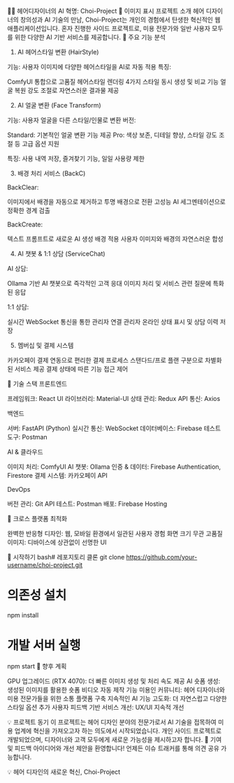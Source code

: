 💇‍♀️ 헤어디자이너의 AI 혁명: Choi-Project 🤖
이미지 표시
프로젝트 소개
헤어 디자이너의 창의성과 AI 기술의 만남, Choi-Project는 개인의 경험에서 탄생한 혁신적인 웹 애플리케이션입니다. 혼자 진행한 사이드 프로젝트로, 미용 전문가와 일반 사용자 모두를 위한 다양한 AI 기반 서비스를 제공합니다.
🌟 주요 기능 분석
1. AI 헤어스타일 변환 (HairStyle)

기능: 사용자 이미지에 다양한 헤어스타일을 AI로 자동 적용
특징:

ComfyUI 통합으로 고품질 헤어스타일 렌더링
4가지 스타일 동시 생성 및 비교 기능
얼굴 복원 강도 조절로 자연스러운 결과물 제공



2. AI 얼굴 변환 (Face Transform)

기능: 사용자 얼굴을 다른 스타일/인물로 변환
버전:

Standard: 기본적인 얼굴 변환 기능 제공
Pro: 색상 보존, 디테일 향상, 스타일 강도 조절 등 고급 옵션 지원


특징: 사용 내역 저장, 즐겨찾기 기능, 일일 사용량 제한

3. 배경 처리 서비스 (BackC)

BackClear:

이미지에서 배경을 자동으로 제거하고 투명 배경으로 전환
고성능 AI 세그멘테이션으로 정확한 경계 검출


BackCreate:

텍스트 프롬프트로 새로운 AI 생성 배경 적용
사용자 이미지와 배경의 자연스러운 합성



4. AI 챗봇 & 1:1 상담 (ServiceChat)

AI 상담:

Ollama 기반 AI 챗봇으로 즉각적인 고객 응대
이미지 처리 및 서비스 관련 질문에 특화된 응답


1:1 상담:

실시간 WebSocket 통신을 통한 관리자 연결
관리자 온라인 상태 표시 및 상담 이력 저장



5. 멤버십 및 결제 시스템

카카오페이 결제 연동으로 편리한 결제 프로세스
스탠다드/프로 플랜 구분으로 차별화된 서비스 제공
결제 상태에 따른 기능 접근 제어

🔧 기술 스택
프론트엔드

프레임워크: React
UI 라이브러리: Material-UI
상태 관리: Redux
API 통신: Axios

백엔드

서버: FastAPI (Python)
실시간 통신: WebSocket
데이터베이스: Firebase
테스트 도구: Postman

AI & 클라우드

이미지 처리: ComfyUI
AI 챗봇: Ollama
인증 & 데이터: Firebase Authentication, Firestore
결제 시스템: 카카오페이 API

DevOps

버전 관리: Git
API 테스트: Postman
배포: Firebase Hosting

📱 크로스 플랫폼 최적화

완벽한 반응형 디자인: 웹, 모바일 환경에서 일관된 사용자 경험
화면 크기 무관 고품질 이미지: 디바이스에 상관없이 선명한 UI

🚀 시작하기
bash# 레포지토리 클론
git clone https://github.com/your-username/choi-project.git

# 의존성 설치
npm install

# 개발 서버 실행
npm start
🔮 향후 계획

GPU 업그레이드 (RTX 4070): 더 빠른 이미지 생성 및 처리 속도 제공
AI 숏폼 생성: 생성된 이미지를 활용한 숏폼 비디오 자동 제작 기능
미용인 커뮤니티: 헤어 디자이너와 미용 전문가들을 위한 소통 플랫폼 구축
지속적인 AI 기능 고도화: 더 자연스럽고 다양한 스타일 옵션 추가
사용자 피드백 기반 서비스 개선: UX/UI 지속적 개선

💡 프로젝트 동기
이 프로젝트는 헤어 디자인 분야의 전문가로서 AI 기술을 접목하여 미용 업계에 혁신을 가져오고자 하는 의도에서 시작되었습니다. 개인 사이드 프로젝트로 개발되었으며, 디자이너와 고객 모두에게 새로운 가능성을 제시하고자 합니다.
🤝 기여 및 피드백
아이디어와 개선 제안을 환영합니다! 언제든 이슈 트래커를 통해 의견 공유 가능합니다.

💡 헤어 디자인의 새로운 혁신, Choi-Project
